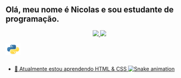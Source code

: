 ## Olá, meu nome é Nicolas e sou estudante de programação.

<div align="center">
  <a href="https://github.com/nicolaspiet">
  <img height="180em" src="https://github-readme-stats.vercel.app/api?username=nicolaspiet&show_icons=true&theme=apprentice&include_all_commits=true&count_private=true"/>
  <img height="180em" src="https://github-readme-stats.vercel.app/api/top-langs/?username=nicolaspiet&layout=demo&langs_count=7&theme=apprentice"/>
</div>

</div>
<div style="display: inline_block"><br>
  <img align="center" alt="Nicolas-Python" height="30" width="40" src="https://raw.githubusercontent.com/devicons/devicon/master/icons/python/python-original.svg">
</div>

  ##

- 🌱 Atualmente estou aprendendo HTML & CSS
![Snake animation](https://github.com/nicolaspiet/nicolaspiet/blob/output/github-contribution-grid-snake.svg)
